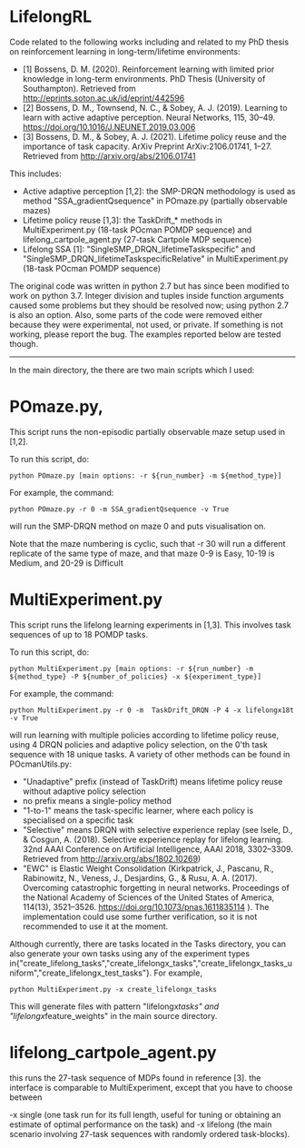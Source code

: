 # LifelongRL

Code related to the following works including and related to my PhD thesis on reinforcement learning in long-term/lifetime environments:

 - [1] Bossens, D. M. (2020). Reinforcement learning with limited prior knowledge in long-term environments. PhD Thesis (University of Southampton). Retrieved from http://eprints.soton.ac.uk/id/eprint/442596
 -  [2] Bossens, D. M., Townsend, N. C., & Sobey, A. J. (2019). Learning to learn with active adaptive perception. Neural Networks, 115, 30–49. https://doi.org/10.1016/J.NEUNET.2019.03.006
 -  [3] Bossens, D. M., & Sobey, A. J. (2021). Lifetime policy reuse and the importance of task capacity. ArXiv Preprint ArXiv:2106.01741, 1–27. Retrieved from http://arxiv.org/abs/2106.01741

This includes:
- Active adaptive perception [1,2]: the SMP-DRQN methodology is used as method "SSA_gradientQsequence" in POmaze.py (partially observable mazes)
- Lifetime policy reuse [1,3]: the TaskDrift_* methods in MultiExperiment.py (18-task POcman POMDP sequence) and lifelong_cartpole_agent.py (27-task Cartpole MDP sequence)
- Lifelong SSA [1]: "SingleSMP_DRQN_lifetimeTaskspecific" and "SingleSMP_DRQN_lifetimeTaskspecificRelative" in MultiExperiment.py (18-task POcman POMDP sequence)



The original code was written in python 2.7 but has since been modified to work on python 3.7. Integer division and tuples inside function arguments caused some problems but they should be resolved now; using python 2.7 is also an option. Also, some parts of the code were removed either because they were experimental, not used, or private. If something is not working, please report the bug. The examples reported below are tested though.


-----------------------------------------------------------------------------------------

In the main directory, the there are two main scripts which I used:

# POmaze.py, 

This script runs the non-episodic partially observable maze setup used in [1,2].

To run this script, do:

    python POmaze.py [main options: -r ${run_number} -m ${method_type}]


For example, the command:

    python POmaze.py -r 0 -m SSA_gradientQsequence -v True

will run the SMP-DRQN method on maze 0 and puts visualisation on.

Note that the maze numbering is cyclic, such that -r 30 will run a different replicate of the same type of maze, and that maze 0-9 is Easy, 10-19 is Medium, and 20-29 is Difficult





# MultiExperiment.py

This script runs the lifelong learning experiments in [1,3]. This involves task sequences of up to 18 POMDP tasks.

To run this script, do:

    python MultiExperiment.py [main options: -r ${run_number} -m ${method_type} -P ${number_of_policies} -x ${experiment_type}]


For example, the command:

    python MultiExperiment.py -r 0 -m  TaskDrift_DRQN -P 4 -x lifelongx18t  -v True

will run learning with multiple policies according to lifetime policy reuse, using 4 DRQN policies and adaptive policy selection, on the 0'th task sequence with 18 unique tasks. A variety of other methods can be found in POcmanUtils.py:

- "Unadaptive" prefix (instead of TaskDrift) means lifetime policy reuse without adaptive policy selection
- no prefix means a single-policy method
- "1-to-1" means the task-specific learner, where each policy is specialised on a specific task
- "Selective" means DRQN with selective experience replay (see Isele, D., & Cosgun, A. (2018). Selective experience replay for lifelong learning. 32nd AAAI  Conference on Artificial Intelligence, AAAI 2018, 3302–3309. Retrieved from http://arxiv.org/abs/1802.10269)
- "EWC" is Elastic Weight Consolidation (Kirkpatrick, J., Pascanu, R., Rabinowitz, N., Veness, J., Desjardins, G., & Rusu, A. A. (2017). Overcoming catastrophic forgetting in neural networks. Proceedings of the National Academy of Sciences of the United States of America, 114(13), 3521–3526. https://doi.org/10.1073/pnas.1611835114 ). The implementation could use some further verification, so it is not recommended to use it at the moment.


Although currently, there are tasks located in the Tasks directory, you can also generate your own tasks using any of the experiment types in{"create_lifelong_tasks","create_lifelongx_tasks","create_lifelongx_tasks_uniform","create_lifelongx_test_tasks"}. For example,

    python MultiExperiment.py -x create_lifelongx_tasks 


This will generate files with pattern "lifelongx*tasks" and "lifelongx*feature_weights" in the main source directory. 



# lifelong_cartpole_agent.py

this runs the 27-task sequence of MDPs found in reference [3]. the interface is comparable to MultiExperiment, except that you have to choose between

-x single (one task run for its full length, useful for tuning or obtaining an estimate of optimal performance on the task) and 
-x lifelong (the main scenario involving 27-task sequences with randomly ordered task-blocks).














